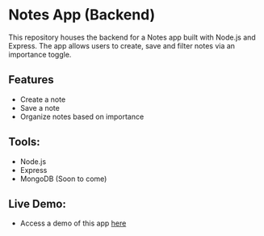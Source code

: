 # Notes App (Backend)
This repository houses the backend for a Notes app built with Node.js and Express. The app allows users to create, save and filter notes via an importance toggle. 

## Features
- Create a note
- Save a note
- Organize notes based on importance

## Tools:
- Node.js
- Express
- MongoDB (Soon to come)

## Live Demo:
- Access a demo of this app [here](https://express-notes-app.onrender.com/)
